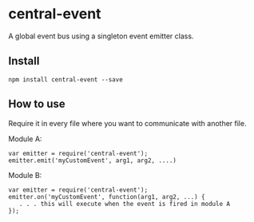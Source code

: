# central-event

A global event bus using a singleton event emitter class.

## Install
```
npm install central-event --save
```

## How to use
Require it in every file where you want to communicate with another file.

Module A:
```
var emitter = require('central-event');
emitter.emit('myCustomEvent', arg1, arg2, ....)
```

Module B:
```
var emitter = require('central-event');
emitter.on('myCustomEvent', function(arg1, arg2, ...) {
   . . . this will execute when the event is fired in module A
});
```